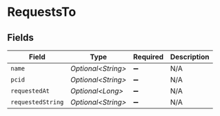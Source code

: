# RequestsTo


## Fields

| Field               | Type                | Required            | Description         |
| ------------------- | ------------------- | ------------------- | ------------------- |
| `name`              | *Optional\<String>* | :heavy_minus_sign:  | N/A                 |
| `pcid`              | *Optional\<String>* | :heavy_minus_sign:  | N/A                 |
| `requestedAt`       | *Optional\<Long>*   | :heavy_minus_sign:  | N/A                 |
| `requestedString`   | *Optional\<String>* | :heavy_minus_sign:  | N/A                 |